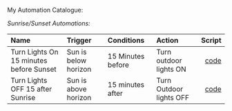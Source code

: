 My Automation Catalogue:

*Sunrise/Sunset Automations:*

|Name|Trigger|Conditions|Action|Script|
| :---| :---|:---|:---|---:|
|Turn Lights On 15 minutes before Sunset| Sun is below horizon            | 15 Minutes before                 | Turn outdoor lights ON            |[code](https://github.com/skalavala/smarthome/blob/master/automation/good_evening.yaml#L31)|
|Turn Lights OFF 15 after Sunrise| Sun is above horizon            | 15 minutes after                  | Turn Outdoor lights OFF           |[code](https://github.com/skalavala/smarthome/blob/master/automation/good_morning.yaml#L27)               |
